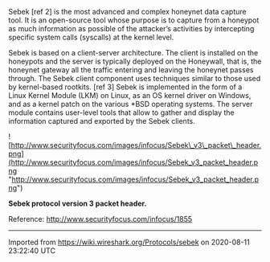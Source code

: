 Sebek \[ref 2\] is the most advanced and complex honeynet data capture tool. It is an open-source tool whose purpose is to capture from a honeypot as much information as possible of the attacker’s activities by intercepting specific system calls (syscalls) at the kernel level.

Sebek is based on a client-server architecture. The client is installed on the honeypots and the server is typically deployed on the Honeywall, that is, the honeynet gateway all the traffic entering and leaving the honeynet passes through. The Sebek client component uses techniques similar to those used by kernel-based rootkits. \[ref 3\] Sebek is implemented in the form of a Linux Kernel Module (LKM) on Linux, as an OS kernel driver on Windows, and as a kernel patch on the various \*BSD operating systems. The server module contains user-level tools that allow to gather and display the information captured and exported by the Sebek clients.

![http://www.securityfocus.com/images/infocus/Sebek\_v3\_packet\_header.png](http://www.securityfocus.com/images/infocus/Sebek_v3_packet_header.png "http://www.securityfocus.com/images/infocus/Sebek_v3_packet_header.png")

<span class="small">**Sebek protocol version 3 packet header.**</span>

Reference: <http://www.securityfocus.com/infocus/1855>

---

Imported from https://wiki.wireshark.org/Protocols/sebek on 2020-08-11 23:22:40 UTC
